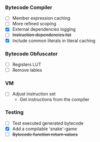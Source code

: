 ### Bytecode Compiler
- [ ] Member expression caching
- [ ] More refined scoping
- [x] External dependencies logging
- [ ] ~~Instruction dependencies list~~
- [x] Include common literals in literal caching

### Bytecode Obfuscator
- [ ] Registers LUT
- [ ] Remove lables

### VM
- [ ] Adjust instruction set
  - Get instructions from the compiler

### Testing
- [ ] Test executed generated bytecode
- [x] Add a compilable 'snake'-game
- [ ] ~~Bytecode function return values~~
